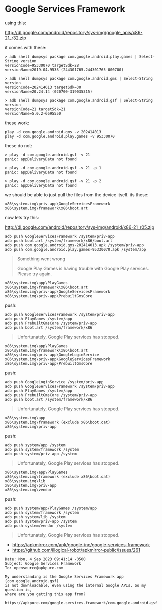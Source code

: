 # Google Services Framework

using this:

<http://dl.google.com/android/repository/sys-img/google_apis/x86-21_r32.zip>

it comes with these:

~~~
> adb shell dumpsys package com.google.android.play.games | Select-String version
versionCode=95330070 targetSdk=28
versionName=2019.04.9533 (244301765.244301765-000700)

> adb shell dumpsys package com.google.android.gms | Select-String version
versionCode=202414013 targetSdk=30
versionName=20.24.14 (020700-319035315)

> adb shell dumpsys package com.google.android.gsf | Select-String version
versionCode=21 targetSdk=21
versionName=5.0.2-6695550
~~~

these work:

~~~
play -d com.google.android.gms -v 202414013
play -d com.google.android.play.games -v 95330070
~~~

these do not:

~~~
> play -d com.google.android.gsf -v 21
panic: appDeliveryData not found

> play -d com.google.android.gsf -v 21 -p 1
panic: appDeliveryData not found

> play -d com.google.android.gsf -v 21 -p 2
panic: appDeliveryData not found
~~~

we should be able to just pull the files from the device itself. its these:

~~~
x86\system.img\priv-app\GoogleServicesFramework
x86\system.img\framework\x86\boot.art
~~~

now lets try this:

<http://dl.google.com/android/repository/sys-img/android/x86-21_r05.zip>

~~~
adb push GoogleServicesFramework /system/priv-app
adb push boot.art /system/framework/x86/boot.art
adb push com.google.android.gms-202414013.apk /system/priv-app
adb push com.google.android.play.games-95330070.apk /system/app
~~~

> Something went wrong
>
> Google Play Games is having trouble with Google Play services. Please try
> again.

~~~
x86\system.img\app\PlayGames
x86\system.img\framework\x86\boot.art
x86\system.img\priv-app\GoogleServicesFramework
x86\system.img\priv-app\PrebuiltGmsCore
~~~

push:

~~~
adb push GoogleServicesFramework /system/priv-app
adb push PlayGames /system/app
adb push PrebuiltGmsCore /system/priv-app
adb push boot.art /system/framework/x86
~~~

> Unfortunately, Google Play services has stopped.

~~~
x86\system.img\app\PlayGames
x86\system.img\framework\x86\boot.art
x86\system.img\priv-app\GoogleLoginService
x86\system.img\priv-app\GoogleServicesFramework
x86\system.img\priv-app\PrebuiltGmsCore
~~~

push:

~~~
adb push GoogleLoginService /system/priv-app
adb push GoogleServicesFramework /system/priv-app
adb push PlayGames /system/app
adb push PrebuiltGmsCore /system/priv-app
adb push boot.art /system/framework/x86
~~~

> Unfortunately, Google Play services has stopped.

~~~
x86\system.img\app
x86\system.img\framework (exclude x86\boot.oat)
x86\system.img\priv-app
~~~

push:

~~~
adb push system/app /system
adb push system/framework /system
adb push system/priv-app /system
~~~

> Unfortunately, Google Play services has stopped.

~~~
x86\system.img\app\PlayGames
x86\system.img\framework (exclude x86\boot.oat)
x86\system.img\lib
x86\system.img\priv-app
x86\system.img\vendor
~~~

push:

~~~
adb push system/app/PlayGames /system/app
adb push system/framework /system
adb push system/lib /system
adb push system/priv-app /system
adb push system/vendor /system
~~~

> Unfortunately, Google Play services has stopped.

- https://apkmirror.com/apk/google-inc/google-services-framework
- https://github.com/illogical-robot/apkmirror-public/issues/261

~~~
Date: Mon, 4 Sep 2023 09:41:14 -0500
Subject: Google Services Framework
To: opensource@apkpure.com

My understanding is the Google Services Framework app (com.google.android.gsf)
is not downloadable, even using the internal Google APIs. So my question is,
where are you getting this app from?

https://apkpure.com/google-services-framework/com.google.android.gsf
~~~
